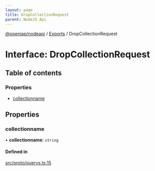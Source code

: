 ```yaml
---
layout: page
title: DropCollectionRequest
parent: NodeJS Api
---
```

[@openiap/nodeapi](../README.html) / [Exports](../modules.html) / DropCollectionRequest

# Interface: DropCollectionRequest

## Table of contents

### Properties

- [collectionname](DropCollectionRequest.html#collectionname)

## Properties

### collectionname

• **collectionname**: `string`

#### Defined in

[src/proto/querys.ts:15](https://github.com/openiap/nodeapi/blob/a6b5438/src/proto/querys.ts#L15)
